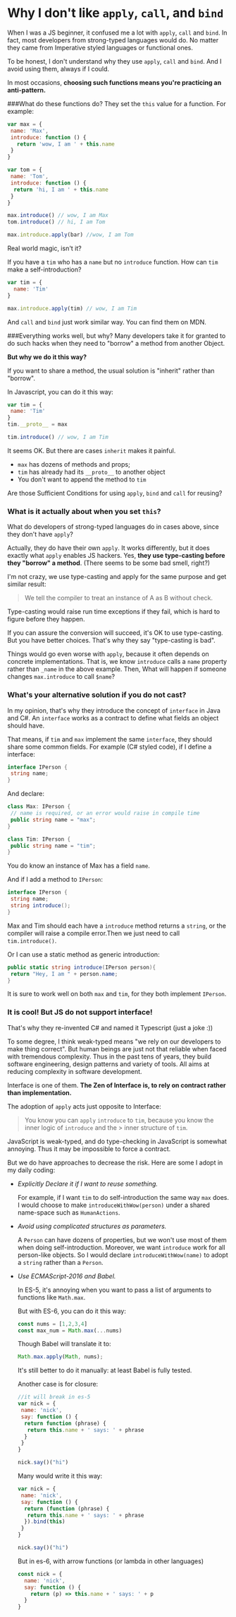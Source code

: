 # Why I don't like `apply`, `call`, and `bind`

When I was a JS beginner, it confused me a lot with `apply`, `call` and `bind`.
In fact, most developers from strong-typed languages would do.
No matter they came from Imperative styled languages or functional ones.

To be honest, I don't understand why they use `apply`, `call` and `bind`. 
And I avoid using them, always if I could.

In most occasions, __choosing such functions means you're practicing an anti-pattern.__

###What do these functions do?
They set the `this` value for a function. For example:
```javascript
var max = {
 name: 'Max',
 introduce: function () {
   return 'wow, I am ' + this.name
 }
}

var tom = {
 name: 'Tom',
 introduce: function () {
  return 'hi, I am ' + this.name
 }
}

max.introduce() // wow, I am Max
tom.introduce() // hi, I am Tom

max.introduce.apply(bar) //wow, I am Tom
```

Real world magic, isn't it?

If you have a `tim` who has a `name` but no `introduce` function. 
How can `tim` make a self-introduction?
```javascript
var tim = {
  name: 'Tim'
}

max.introduce.apply(tim) // wow, I am Tim
```

And `call` and `bind` just work similar way. You can find them on MDN.

###Everything works well, but why?
Many developers take it for granted to do such hacks when they need to "borrow" a method from another Object. 

__But why we do it this way?__

If you want to share a method, the usual solution is "inherit" rather than "borrow".

In Javascript, you can do it this way:
```javascript
var tim = {
 name: 'Tim'
}
tim.__proto__ = max

tim.introduce() // wow, I am Tim
```

It seems OK. But there are cases `inherit` makes it painful.

* `max` has dozens of methods and props;
* `tim` has already had its `__proto__` to another object
* You don't want to append the method to `tim`

Are those Sufficient Conditions for using `apply`, `bind` and `call` for reusing?

### What is it actually about when you set `this`?
What do developers of strong-typed languages do in cases above, since they don't have `apply`?

Actually, they do have their own `apply`. It works differently, but it does exactly what `apply` enables JS hackers. 
Yes, __they use type-casting before they "borrow" a method__. (There seems to be some bad smell, right?)

I'm not crazy, we use type-casting and apply for the same purpose and get similar result:

>We tell the compiler to treat an instance of A as B without check. 

Type-casting would raise run time exceptions if they fail, which is hard to figure before they happen.

If you can assure the conversion will succeed, it's OK to use type-casting. But you have better choices. That's why they say "type-casting is bad".

Things would go even worse with `apply`, because it often depends on concrete implementations.
That is, we know `introduce` calls a `name` property rather than `_name` in the above example. Then, What will happen if someone changes `max.introduce` to call `$name`?

### What's your alternative solution if you do not cast?
In my opinion, that's why they introduce the concept of `interface` in Java and C#.
An `interface` works as a contract to define what fields an object should have.

That means, if `tim` and `max` implement the same `interface`, they should share some common fields. 
For example (C# styled code), if I define a interface:
```csharp
interface IPerson {
 string name;
}
```
And declare:
```csharp
class Max: IPerson {
 // name is required, or an error would raise in compile time
 public string name = "max"; 
}

class Tim: IPerson {
 public string name = "tim";
}
```
You do know an instance of Max has a field `name`.

And if I add a method to `IPerson`:
```csharp
interface IPerson {
 string name;
 string introduce();
}
```
Max and Tim should each have a `introduce` method returns a `string`, or the compiler will raise a compile error.Then we just need to call `tim.introduce()`.

Or I can use a static method as generic introduction:
```csharp
public static string introduce(IPerson person){
 return "Hey, I am " + person.name;
}
```
It is sure to work well on both `max` and `tim`, for they both implement `IPerson`.

### It is cool! But JS do not support interface!
That's why they re-invented C# and named it Typescript (just a joke :))
 
To some degree, I think weak-typed means "we rely on our developers to make thing correct". 
But human beings are just not that reliable when faced with tremendous complexity. Thus in the past tens of years, they build software engineering, design patterns and variety of tools. All aims at reducing complexity in software development.

Interface is one of them. __The Zen of Interface is, to rely on contract rather than implementation.__

The adoption of `apply` acts just opposite to Interface: 
> You know you can `apply` `introduce` to `tim`, because you know the inner logic of `introduce` and the > inner structure of `tim`.

JavaScript is weak-typed, and do type-checking in JavaScript is somewhat annoying. Thus it may be impossible to force a contract.

But we do have approaches to decrease the risk. Here are some I adopt in my daily coding:

* _Explicitly Declare it if I want to reuse something._

  For example, if I want `tim` to do self-introduction the same way `max` does.
  I would choose to make `introduceWithWow(person)` under a shared name-space 
  such as `HumanActions`.
  
* _Avoid using complicated structures as parameters._ 

  A `Person` can have dozens of properties, 
  but we won't use most of them when doing self-introduction. 
  Moreover, we want `introduce` work for all person-like objects.
  So I would declare `introduceWithWow(name)` to adopt a `string` rather than a `Person`.
  
* _Use ECMAScript-2016 and Babel._

  In ES-5, it's annoying when you want to pass a list of arguments to functions like `Math.max`.
  
  But with ES-6, you can do it this way:
  ```javascript
  const nums = [1,2,3,4]
  const max_num = Math.max(...nums)
  ```
  Though Babel will translate it to:
  ```javascript
  Math.max.apply(Math, nums);
  ```
  It's still better to do it manually: at least Babel is fully tested.
  
  Another case is for closure:
  ```javascript
  //it will break in es-5
  var nick = {
   name: 'nick',
   say: function () {
    return function (phrase) {
     return this.name + ' says: ' + phrase
    }
   }
  }
  
  nick.say()("hi")
  ```
  Many would write it this way:
  ```javascript
  var nick = {
   name: 'nick',
   say: function () {
    return (function (phrase) {
     return this.name + ' says: ' + phrase
    }).bind(this)
   }
  }
  
  nick.say()("hi")
  ```
  But in es-6, with arrow functions (or lambda in other languages)
  ```javascript
  const nick = {
    name: 'nick',
    say: function () {
      return (p) => this.name + ' says: ' + p
    }
  }
  ```